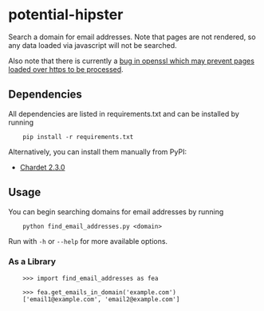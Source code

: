 # potential-hipster

Search a domain for email addresses. Note that pages are not rendered, so any 
data loaded via javascript will not be searched.

Also note that there is currently a [bug in openssl which may prevent pages 
loaded over https to be processed](
https://bugs.launchpad.net/ubuntu/+source/openssl/+bug/965371).

## Dependencies

All dependencies are listed in requirements.txt and can be installed by running

        pip install -r requirements.txt

Alternatively, you can install them manually from PyPI:

 * [Chardet 2.3.0](https://pypi.python.org/pypi/chardet)

## Usage

You can begin searching domains for email addresses by running

        python find_email_addresses.py <domain>

Run with `-h` or `--help` for more available options.

### As a Library

        >>> import find_email_addresses as fea

        >>> fea.get_emails_in_domain('example.com')
        ['email1@example.com', 'email2@example.com']



